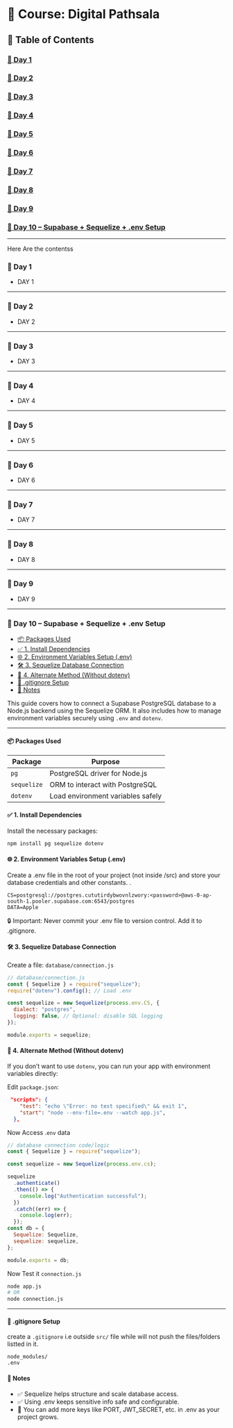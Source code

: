 # 📘 Course: Digital Pathsala

## 🔗 Table of Contents

### [📅 Day 1](#-day-1)

### [📅 Day 2](#-day-2)

### [📅 Day 3](#-day-3)

### [📅 Day 4](#-day-4)

### [📅 Day 5](#-day-5)

### [📅 Day 6](#-day-6)

### [📅 Day 7](#-day-7)

### [📅 Day 8](#-day-8)

### [📅 Day 9](#-day-9)

### [ 📅 Day 10 – Supabase + Sequelize + .env Setup](#-day-10--supabase--sequelize--env-setup)

---

Here Are the contentss

### 📅 Day 1

- DAY 1

---

### 📅 Day 2

- DAY 2

---

### 📅 Day 3

- DAY 3

---

### 📅 Day 4

- DAY 4

---

### 📅 Day 5

- DAY 5

---

### 📅 Day 6

- DAY 6

---

### 📅 Day 7

- DAY 7

---

### 📅 Day 8

- DAY 8

---

### 📅 Day 9

- DAY 9

---

### 📅 Day 10 – Supabase + Sequelize + .env Setup

- [📦 Packages Used](####-📦-Packages-Used)
- [✅ 1. Install Dependencies](####️-1-install-dependencies)
- [🌐 2. Environment Variables Setup (.env)](####-2-environment-variables-setup-env)
- [🛠️ 3. Sequelize Database Connection](####️-3-sequelize-database-connection)
- [🔁 4. Alternate Method (Without dotenv)](####-4-alternate-method-without-dotenv)
- [🧾 .gitignore Setup](####-gitignore-setup)
- [📌 Notes](####-notes)

This guide covers how to connect a Supabase PostgreSQL database to a Node.js backend using the Sequelize ORM. It also includes how to manage environment variables securely using `.env` and `dotenv`.

---

#### 📦 Packages Used

| Package     | Purpose                           |
| ----------- | --------------------------------- |
| `pg`        | PostgreSQL driver for Node.js     |
| `sequelize` | ORM to interact with PostgreSQL   |
| `dotenv`    | Load environment variables safely |

#### ✅ 1. Install Dependencies

Install the necessary packages:

```bash
npm install pg sequelize dotenv
```

#### 🌐 2. Environment Variables Setup (.env)

Create a .env file in the root of your project (not inside /src) and store your database credentials and other constants.
.

```.env
CS=postgresql://postgres.cututirdybwovnlzwory:<password>@aws-0-ap-south-1.pooler.supabase.com:6543/postgres
DATA=Apple
```

🔒 Important: Never commit your .env file to version control. Add it to .gitignore.

#### 🛠️ 3. Sequelize Database Connection

Create a file: `database/connection.js`

```js
// database/connection.js
const { Sequelize } = require("sequelize");
require("dotenv").config(); // Load .env

const sequelize = new Sequelize(process.env.CS, {
  dialect: "postgres",
  logging: false, // Optional: disable SQL logging
});

module.exports = sequelize;
```

#### 🔁 4. Alternate Method (Without dotenv)

If you don’t want to use `dotenv`, you can run your app with environment variables directly:

Edit `package.json`:

```json
 "scripts": {
    "test": "echo \"Error: no test specified\" && exit 1",
    "start": "node --env-file=.env --watch app.js",
  },
```

Now Access .`env` data

```js
// database connection code/logic
const { Sequelize } = require("sequelize");

const sequelize = new Sequelize(process.env.cs);

sequelize
  .authenticate()
  .then(() => {
    console.log("Authentication successful");
  })
  .catch((err) => {
    console.log(err);
  });
const db = {
  Sequelize: Sequelize,
  sequelize: sequelize,
};

module.exports = db;
```

Now Test it `connection.js`

```bash
node app.js
# OR
node connection.js
```

---

#### 🧾 .gitignore Setup

create a `.gitignore` i.e outside `src/` file while will not push the files/folders listted in it.

```.gitignore
node_modules/
.env
```

#### 📌 Notes

- ✅ Sequelize helps structure and scale database access.
- ✅ Using .env keeps sensitive info safe and configurable.
- 🔁 You can add more keys like PORT, JWT_SECRET, etc. in .env as your project grows.
